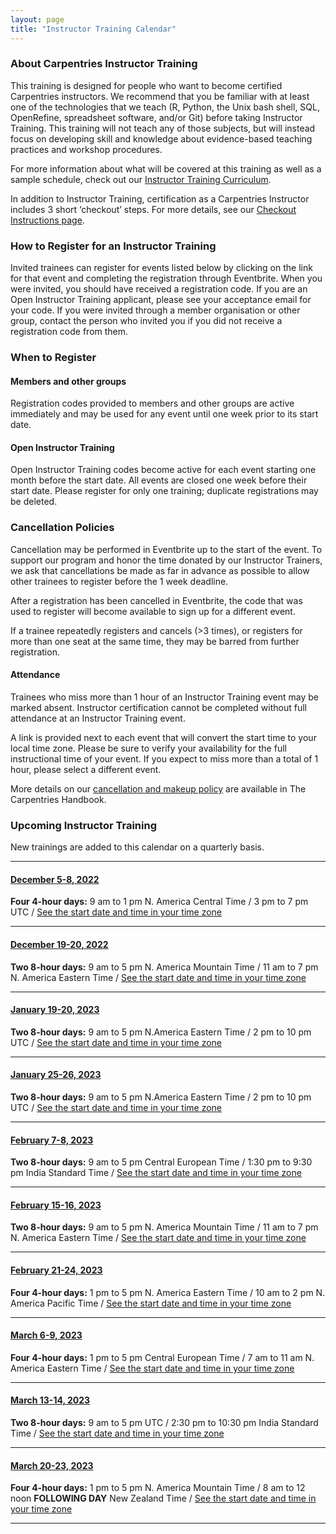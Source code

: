 ```yaml
---
layout: page
title: "Instructor Training Calendar"
---
```


### About Carpentries Instructor Training

This training is designed for people who want to become certified Carpentries instructors. We recommend that you be familiar with at least one of the technologies that we teach (R, Python, the Unix bash shell, SQL, OpenRefine, spreadsheet software, and/or Git) before taking Instructor Training. This training will not teach any of those subjects, but will instead focus on developing skill and knowledge about evidence-based teaching practices and workshop procedures.

For more information about what will be covered at this training as well as a sample schedule, check out our [Instructor Training Curriculum](https://carpentries.github.io/instructor-training/).

In addition to Instructor Training, certification as a Carpentries Instructor includes 3 short ‘checkout’ steps. For more details, see our [Checkout Instructions page](https://carpentries.github.io/instructor-training/checkout/index.html).

### How to Register for an Instructor Training

Invited trainees can register for events listed below by clicking on the link for that event and completing the registration through Eventbrite. When you were invited, you should have received a registration code. If you are an Open Instructor Training applicant, please see your acceptance email for your code. If you were invited through a member organisation or other group, contact the person who invited you if you did not receive a registration code from them.  

### When to Register

#### Members and other groups

Registration codes provided to members and other groups are active immediately and may be used for any event until one week prior to its start date. 

#### Open Instructor Training

Open Instructor Training codes become active for each event starting one month before the start date. All events are closed one week before their start date. Please register for only one training; duplicate registrations may be deleted.

### Cancellation Policies

Cancellation may be performed in Eventbrite up to the start of the event. To support our program and honor the time donated by our Instructor Trainers, we ask that cancellations be made as far in advance as possible to allow other trainees to register before the 1 week deadline. 

After a registration has been cancelled in Eventbrite, the code that was used to register will become available to sign up for a different event. 

If a trainee repeatedly registers and cancels (>3 times), or registers for more than one seat at the same time, they may be barred from further registration.

#### Attendance

Trainees who miss more than 1 hour of an Instructor Training event may be marked absent. Instructor certification cannot be completed without full attendance at an Instructor Training event.

A link is provided next to each event that will convert the start time to your local time zone. Please be sure to verify your availability for the full instructional time of your event. If you expect to miss more than a total of 1 hour, please select a different event.

More details on our [cancellation and makeup policy](https://docs.carpentries.org/topic_folders/instructor_training/cancellations_and_makeups.html) are available in The Carpentries Handbook.

### Upcoming Instructor Training

New trainings are added to this calendar on a quarterly basis.



<hr>


#### [December 5-8, 2022](https://www.eventbrite.com/e/the-carpentries-online-instructor-training-december-5-8-2022-tickets-413094285127)

**Four 4-hour days:** 9 am to 1 pm N. America Central Time /  3 pm to 7 pm UTC / [See the start date and time in your time zone](https://www.timeanddate.com/worldclock/fixedtime.html?msg=Carpentries+Instructor+Training&iso=20221205T09&p1=142&ah=4)

<hr>

#### [December 19-20, 2022](https://www.eventbrite.com/e/the-carpentries-online-instructor-training-december-19-20-2022-tickets-413096923017)

**Two 8-hour days:** 9 am to 5 pm N. America Mountain Time /  11 am to 7 pm N. America Eastern Time / [See the start date and time in your time zone](https://www.timeanddate.com/worldclock/fixedtime.html?msg=Carpentries+Instructor+Training&iso=20221219T09&p1=42&ah=8)

<hr>

#### [January 19-20, 2023](https://www.eventbrite.com/e/the-carpentries-online-instructor-training-january-19-20-2023-tickets-476716701487)

**Two 8-hour days:** 9 am to 5 pm N.America Eastern Time / 2 pm to 10 pm UTC / [See the start date and time in your time zone](https://www.timeanddate.com/worldclock/fixedtime.html?msg=Carpentries+Instructor+Training&iso=20230119T09&p1=77&ah=8)

<hr>

#### [January 25-26, 2023](https://www.eventbrite.com/e/the-carpentries-online-instructor-training-january-25-26-2023-tickets-476718416617)

**Two 8-hour days:** 9 am to 5 pm N.America Eastern Time / 2 pm to 10 pm UTC / [See the start date and time in your time zone](https://www.timeanddate.com/worldclock/fixedtime.html?msg=Carpentries+Instructor+Training&iso=20230125T09&p1=77&ah=8)

<hr>

#### [February 7-8, 2023](https://www.eventbrite.com/e/the-carpentries-online-instructor-training-february-7-8-2023-tickets-476726781637)

**Two 8-hour days:**  9 am to 5 pm Central European Time / 1:30 pm to 9:30 pm India Standard Time /  [See the start date and time in your time zone](https://www.timeanddate.com/worldclock/fixedtime.html?msg=Carpentries+Instructor+Training&iso=20230207T09&p1=195&ah=8)

<hr>

#### [February 15-16, 2023](https://www.eventbrite.com/e/the-carpentries-online-instructor-training-february-15-16-2023-tickets-476729620127) 

**Two 8-hour days:** 9 am to 5 pm N. America Mountain Time / 11 am to 7 pm N. America Eastern Time / [See the start date and time in your time zone](https://www.timeanddate.com/worldclock/fixedtime.html?msg=Carpentries+Instructor+Training&iso=20230215T09&p1=75&ah=8)

<hr>

#### [February 21-24, 2023](https://www.eventbrite.com/e/the-carpentries-online-instructor-training-february-21-24-2023-tickets-476730954117)

**Four 4-hour days:** 1 pm to 5 pm N. America Eastern Time / 10 am to 2 pm N. America Pacific Time /  [See the start date and time in your time zone](https://www.timeanddate.com/worldclock/fixedtime.html?msg=Carpentries+Instructor+Training&iso=20230221T13&p1=77&ah=4)

<hr>

#### [March 6-9, 2023](https://www.eventbrite.com/e/the-carpentries-online-instructor-training-march-6-9-2023-tickets-476732177777)

**Four 4-hour days:** 1 pm to 5 pm Central European Time / 7 am to 11 am N. America Eastern Time / [See the start date and time in your time zone](https://www.timeanddate.com/worldclock/fixedtime.html?msg=Carpentries+Instructor+Training&iso=20230306T13&p1=195&ah=4)

<hr>

#### [March 13-14, 2023](https://www.eventbrite.com/e/the-carpentries-online-instructor-training-march-14-15-2023-tickets-476736390377)

**Two 8-hour days:** 9 am to 5 pm UTC / 2:30 pm to 10:30 pm India Standard Time /  [See the start date and time in your time zone](https://www.timeanddate.com/worldclock/fixedtime.html?msg=Carpentries+Instructor+Training&iso=20230314T09&p1=136&ah=8)

<hr>


#### [March 20-23, 2023](https://www.eventbrite.com/e/the-carpentries-online-instructor-training-march-20-23-2023-tickets-476742779487)

**Four 4-hour days:** 1 pm to 5 pm N. America Mountain Time / 8 am to 12 noon **FOLLOWING DAY** New Zealand Time /  [See the start date and time in your time zone](https://www.timeanddate.com/worldclock/fixedtime.html?msg=Carpentries+Instructor+Training&iso=20230320T13&p1=75&ah=4)

<hr>


